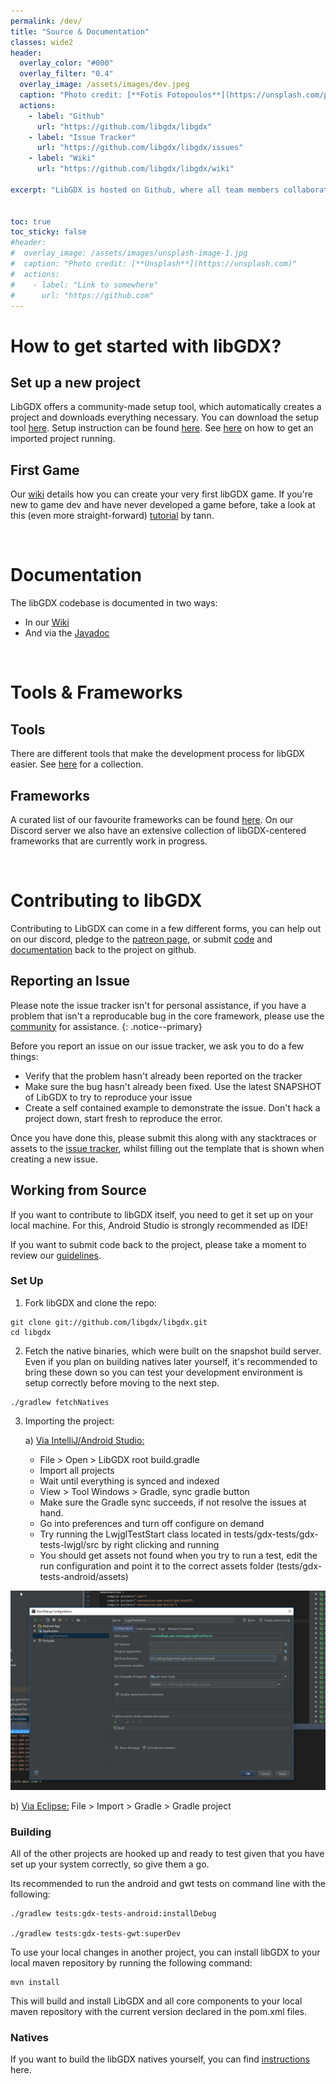 ```yaml
---
permalink: /dev/
title: "Source & Documentation"
classes: wide2
header:
  overlay_color: "#000"
  overlay_filter: "0.4"
  overlay_image: /assets/images/dev.jpeg
  caption: "Photo credit: [**Fotis Fotopoulos**](https://unsplash.com/photos/DuHKoV44prg)"
  actions:
    - label: "Github"
      url: "https://github.com/libgdx/libgdx"
    - label: "Issue Tracker"
      url: "https://github.com/libgdx/libgdx/issues"
    - label: "Wiki"
      url: "https://github.com/libgdx/libgdx/wiki"

excerpt: "LibGDX is hosted on Github, where all team members collaborate. Fork, star and contribute to our project!."


toc: true
toc_sticky: false
#header:
#  overlay_image: /assets/images/unsplash-image-1.jpg
#  caption: "Photo credit: [**Unsplash**](https://unsplash.com)"
#  actions:
#    - label: "Link to somewhere"
#      url: "https://github.com"
---
```


# How to get started with libGDX?
## Set up a new project
LibGDX offers a community-made setup tool, which automatically creates a project and downloads everything necessary. You can download the setup tool [here](https://github.com/tommyettinger/gdx-liftoff/releases). Setup instruction can be found [here](/dev/setup/). See [here](/dev/running/) on how to get an imported project running.

## First Game
Our [wiki](https://github.com/libgdx/libgdx/wiki/A-Simple-Game) details how you can create your very first libGDX game. If you're new to game dev and have never developed a game before, take a look at this (even more straight-forward) [tutorial](http://tann.space/HelloLibgdx/) by tann.

<br/>

# Documentation
The libGDX codebase is documented in two ways:
- In our [Wiki](https://github.com/libgdx/libgdx/wiki)
- And via the [Javadoc](https://libgdx.badlogicgames.com/ci/nightlies/docs/api/)

<br/>

# Tools & Frameworks
## Tools
There are different tools that make the development process for libGDX easier. See [here](/dev/tools/) for a collection.

## Frameworks
A curated list of our favourite frameworks can be found [here](https://github.com/rafaskb/awesome-libgdx). On our Discord server we also have an extensive collection of libGDX-centered frameworks that are currently work in progress.

<br/>

# Contributing to libGDX
Contributing to LibGDX can come in a few different forms, you can help out on our discord, pledge to the [patreon page](https://www.patreon.com/libgdx), or submit [code](https://github.com/libgdx/libgdx/) and [documentation](https://github.com/libgdx/libgdx/wiki) back to the project on github.

## Reporting an Issue
Please note the issue tracker isn't for personal assistance, if you have a problem that isn't a reproducable bug in the core framework, please use the [community](/community/) for assistance.
{: .notice--primary}

Before you report an issue on our issue tracker, we ask you to do a few things:
- Verify that the problem hasn't already been reported on the tracker
- Make sure the bug hasn't already been fixed. Use the latest SNAPSHOT of LibGDX to try to reproduce your issue
- Create a self contained example to demonstrate the issue. Don't hack a project down, start fresh to reproduce the error.

Once you have done this, please submit this along with any stacktraces or assets to the [issue tracker](https://github.com/libgdx/libgdx/issues), whilst filling out the template that is shown when creating a new issue.

## Working from Source
If you want to contribute to libGDX itself, you need to get it set up on your local machine. For this, Android Studio is strongly recommended as IDE!

If you want to submit code back to the project, please take a moment to review our [guidelines](/dev/contributing/).

### Set Up
1. Fork libGDX and clone the repo:
```
git clone git://github.com/libgdx/libgdx.git
cd libgdx
```
2. Fetch the native binaries, which were built on the snapshot build server. Even if you plan on building natives later yourself, it's recommended to bring these down so you can test your development environment is setup correctly before moving to the next step.
```
./gradlew fetchNatives
```
3. Importing the project:

    a) <u>Via IntelliJ/Android Studio:</u>

     - File > Open > LibGDX root build.gradle
     - Import all projects
     - Wait until everything is synced and indexed
     - View > Tool Windows > Gradle, sync gradle button
     - Make sure the Gradle sync succeeds, if not resolve the issues at hand.
     - Go into preferences and turn off configure on demand
     - Try running the LwjglTestStart class located in tests/gdx-tests/gdx-tests-lwjgl/src by right clicking and running
     - You should get assets not found when you try to run a test, edit the run configuration and point it to the correct assets folder (tests/gdx-tests-android/assets)

![](/assets/images/dev/source/0.png)

  b) <u>Via Eclipse:</u> File > Import > Gradle > Gradle project

### Building
All of the other projects are hooked up and ready to test given that you have set up your system correctly, so give them a go.

Its recommended to run the android and gwt tests on command line with the following:

```
./gradlew tests:gdx-tests-android:installDebug

./gradlew tests:gdx-tests-gwt:superDev
```

To use your local changes in another project, you can install libGDX to your local maven repository by running the following command:
```
mvn install
```

This will build and install LibGDX and all core components to your local maven repository with the current version declared in the pom.xml files.

### Natives
If you want to build the libGDX natives yourself, you can find [instructions](/dev/natives/) here.
